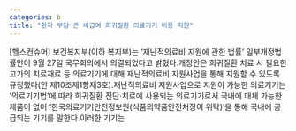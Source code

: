 ```yaml
---
categories: b
title: "환자 부담 큰 비급여 희귀질환 의료기기 비용 지원"
---
```

[헬스컨슈머] 보건복지부(이하 복지부)는 ‘재난적의료비 지원에 관한 법률’ 일부개정법률안이 9월 27일 국무회의에서 의결되었다고 밝혔다.개정안은 희귀질환 치료 시 필요한 고가의 치료재료 등 의료기기에 대해 재난적의료비 지원사업을 통해 지원할 수 있도록 규정했다(안 제10조제1항제3호).재난적의료비 지원사업으로 지원이 가능한 의료기기는 ‘의료기기법’에 따라 희귀질환 진단·치료에 사용되는 의료기기로서 국내에 대체 가능한 제품이 없어 ‘한국의료기기안전정보원(식품의약품안전처장이 위탁)’을 통해 국내에 공급되는 기기를 말한다.이러한 기기는
